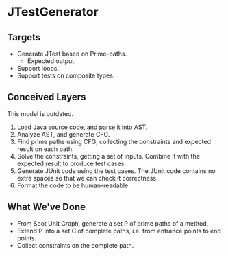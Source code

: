 # JTestGenerator

## Targets

- Generate JTest based on Prime-paths.
  - Expected output
- Support loops.
- Support tests on composite types.

## Conceived Layers

This model is outdated.

1. Load Java source code, and parse it into AST.
2. Analyze AST, and generate CFG.
3. Find prime paths using CFG, collecting the constraints and expected result on each path.
4. Solve the constraints, getting a set of inputs. Combine it with the expected result to produce test cases.
5. Generate JUnit code using the test cases. The JUnit code contains no extra spaces so that we can check it correctness.
6. Format the code to be human-readable.

## What We've Done

- From Soot Unit Graph, generate a set P of prime paths of a method.
- Extend P into a set C of complete paths, i.e. from entrance points to end points.
- Collect constraints on the complete path.